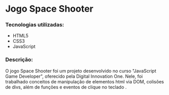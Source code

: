 # Jogo Space Shooter
### Tecnologias utilizadas:

 - HTML5
 - CSS3
 - JavaScript

### Descrição:
O jogo Space Shooter foi um projeto desenvolvido no curso "JavaScript Game Developer", oferecido pela Digital Innovation One. Nele, foi trabalhado conceitos de manipulação de elementos html via DOM, colisões de divs, além de funções e eventos de clique no teclado .

